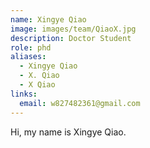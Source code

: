```yaml
---
name: Xingye Qiao
image: images/team/QiaoX.jpg
description: Doctor Student
role: phd
aliases:
  - Xingye Qiao
  - X. Qiao
  - X Qiao
links:
  email: w827482361@gmail.com
---
```


Hi, my name is Xingye Qiao.
